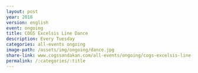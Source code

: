 ```yaml
---
layout: post
year: 2018
version: english
event: ongoing
title: COGS Excelsis Line Dance
description: Every Tuesday
categories: all-events ongoing
image-path: /assets/img/ongoing/dance.jpg
share-link: www.cogssandakan.com/all-events/ongoing/cogs-excelsis-line-dance
permalink: /:categories/:title
---
```

